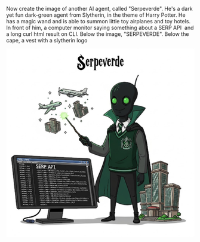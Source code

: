 Now create the image of another AI agent, called "Serpeverde". He's a dark yet fun dark-green agent from Slytherin, in the theme of Harry Potter. He has a magic wand and is able to summon little toy airplanes and toy hotels. In front of him, a computer  monitor saying something about a SERP API  and a long curl html result on CLI. Below the image, "SERPEVERDE". Below the cape, a vest with a slytherin logo

![Now create the image of another AI agent, called "Serpeverde". He's a dark yet fun dark-green agent from Slytherin, in the theme of Harry Potter. He has a magic wand and is able to summon little toy airplanes and toy hotels. In front of him, a computer  monitor saying something about a SERP API  and a long curl html result on CLI. Below the image, "SERPEVERDE". Below the cape, a vest with a slytherin logo](image.png)
